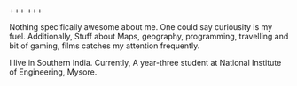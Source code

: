 +++
+++

Nothing specifically awesome about me. One could say curiousity is my fuel. Additionally, Stuff about Maps, geography, programming, travelling and bit of gaming, films catches my attention frequently.

I live in Southern India. Currently, A year-three student at National Institute of Engineering, Mysore.